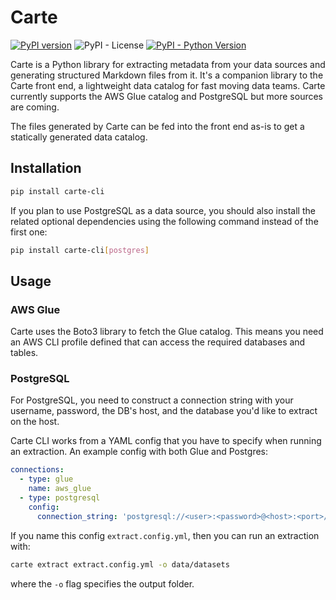 # Carte
[![PyPI version](https://badge.fury.io/py/carte-cli.svg)](https://badge.fury.io/py/carte-cli)
![PyPI - License](https://img.shields.io/pypi/l/carte-cli)
[![PyPI - Python Version](https://img.shields.io/pypi/pyversions/carte_cli.svg)](https://pypi.org/project/carte-cli/)


Carte is a Python library for extracting metadata from your data sources and generating structured Markdown files from it. It's a companion library to the Carte front end, a lightweight data catalog for fast moving data teams. Carte currently supports the AWS Glue catalog and PostgreSQL but more sources are coming.

The files generated by Carte can be fed into the front end as-is to get a statically generated data catalog.

## Installation

``` sh
pip install carte-cli
```

If you plan to use PostgreSQL as a data source, you should also install the related optional dependencies using the following command instead of the first one:

``` sh
pip install carte-cli[postgres]
```



## Usage

### AWS Glue
Carte uses the Boto3 library to fetch the Glue catalog. This means you need an AWS CLI profile defined that can access the required databases and tables.

### PostgreSQL
For PostgreSQL, you need to construct a connection string with your username, password, the DB's host, and the database you'd like to extract on the host.

Carte CLI works from a YAML config that you have to specify when running an extraction. An example config with both Glue and Postgres:

``` yaml
connections:
  - type: glue
    name: aws_glue
  - type: postgresql
    config:
      connection_string: 'postgresql://<user>:<password>@<host>:<port>/<database>'
```

If you name this config `extract.config.yml`, then you can run an extraction with:

``` sh
carte extract extract.config.yml -o data/datasets
```

where the `-o` flag specifies the output folder.
